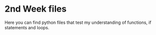# 2nd Week files
Here you can find python files that test my understanding of functions, if statements and loops.
